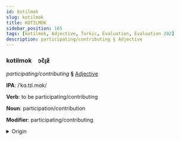 ```yaml
---
id: kotilmok
slug: kotilmok
title: KOTILMOK
sidebar_position: 165
tags: [kotilmok, Adjective, Turkic, Evaluation, Evaluation 202]
description: participating/contributing § Adjective
---
```


### kotilmok&emsp;<span kind="abugida">ɔc͊ȷƶ̑</span>

*participating/contributing* **§** [Adjective](../../tags/Adjective)

**IPA**: /ˈkɑ.tɪl.mɑk/

**Verb**: to be participating/contributing

**Noun**: participation/contribution

**Modifier**: participating/contributing

<details>
    <summary>Origin</summary>
    Turkish قاتلمق katılmak <br/>
    <em>Turkic Language Family</em>
</details>